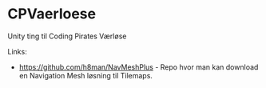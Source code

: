 # CPVaerloese
Unity ting til Coding Pirates Værløse


Links:
* https://github.com/h8man/NavMeshPlus - Repo hvor man kan download en Navigation Mesh løsning til Tilemaps.
